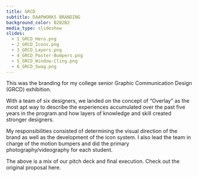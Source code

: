 ```yaml
---
title: GRCD
subtitle: DAAPWORKS BRANDING
background_color: B2B2B2
media_type: slideshow
slides:
  - 1_GRCD_Hero.png
  - 2_GRCD_Icons.png
  - 3_GRCD_Layers.png
  - 4_GRCD_Poster-Bumpers.png
  - 5_GRCD_Window-Cling.png
  - 6_GRCD_Swag.png
---
```


<p>
This was the branding for my college senior Graphic Communication Design (GRCD) exhibition.
</p>

<p>
With a team of six designers, we landed on the concept of “Overlay” as the most apt way to describe the experiences accumulated over the past five years in the program and how layers of knowledge and skill created stronger designers.
</p>

<p>
My responsibilities consisted of determining the visual direction of the brand as well as the development of the icon system. I also lead the team in charge of the motion bumpers and did the primary photography/videography for each student.
</p>

<p>
The above is a mix of our pitch deck and final execution. Check out the original proposal here.
</p>
